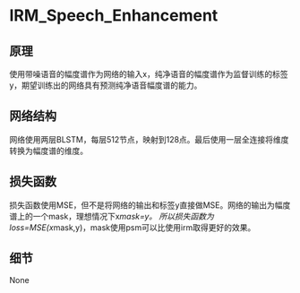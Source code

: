 # IRM_Speech_Enhancement
## 原理
使用带噪语音的幅度谱作为网络的输入x，纯净语音的幅度谱作为监督训练的标签y，期望训练出的网络具有预测纯净语音幅度谱的能力。
## 网络结构
网络使用两层BLSTM，每层512节点，映射到128点。最后使用一层全连接将维度转换为幅度谱的维度。
## 损失函数
损失函数使用MSE，但不是将网络的输出和标签y直接做MSE。网络的输出为幅度谱上的一个mask，理想情况下x*mask=y。
所以损失函数为loss=MSE(x*mask,y)，mask使用psm可以比使用irm取得更好的效果。
## 细节
None
